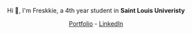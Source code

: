 <p align="center">
Hi 👋, I'm Freskkie, a 4th year student in <b>Saint Louis Univeristy</b>
</p>

<p align="center">
  <a href="peeachybee.github.io/Portfolio/">Portfolio</a> -
  <a href="https://www.linkedin.com/in/freskkie-encarnacion-31429024a/">LinkedIn</a>
</p>
